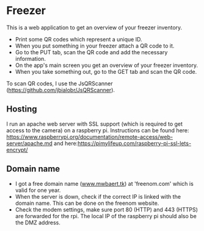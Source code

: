 # Freezer

This is a web application to get an overview of your freezer inventory.

* Print some QR codes which represent a unique ID.
* When you put something in your freezer attach a QR code to it.
* Go to the PUT tab, scan the QR code and add the necessary information.
* On the app's main screen you get an overview of your freezer inventory.
* When you take something out, go to the GET tab and scan the QR code.

To scan QR codes, I use the JsQRScanner (https://github.com/jbialobr/JsQRScanner).

## Hosting

I run an apache web server with SSL support (which is required to get access to the camera) on a raspberry pi. Instructions can be found here: https://www.raspberrypi.org/documentation/remote-access/web-server/apache.md and here:https://pimylifeup.com/raspberry-pi-ssl-lets-encrypt/

## Domain name

* I got a free domain name (www.mwbaert.tk) at 'freenom.com' which is valid for one year. 
* When the server is down, check if the correct IP is linked with the domain name. This can be done on the freenom website.
* Check the modem settings, make sure port 80 (HTTP) and 443 (HTTPS) are forwarded for the rpi. The local IP of the raspberry pi should also be the DMZ address.
